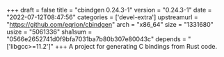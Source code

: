 +++
draft = false
title = "cbindgen 0.24.3-1"
version = "0.24.3-1"
date = "2022-07-12T08:47:56"
categories = ['devel-extra']
upstreamurl = "https://github.com/eqrion/cbindgen"
arch = "x86_64"
size = "1331680"
usize = "5061336"
sha1sum = "0566e2652741d0f9bfa7031ba7b80b307e80043c"
depends = "['libgcc>=11.2']"
+++
A project for generating C bindings from Rust code.
